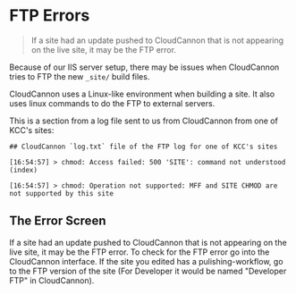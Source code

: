 # FTP Errors

> If a site had an update pushed to CloudCannon that is not appearing on the live site, it may be the FTP error.

Because of our IIS server setup, there may be issues when CloudCannon tries to FTP the new `_site/` build files.

CloudCannon uses a Linux-like environment when building a site. It also uses linux commands to do the FTP to external servers.

This is a section from a log file sent to us from CloudCannon from one of KCC's sites:
```
## CloudCannon `log.txt` file of the FTP log for one of KCC's sites

[16:54:57] > chmod: Access failed: 500 'SITE': command not understood (index)

[16:54:57] > chmod: Operation not supported: MFF and SITE CHMOD are not supported by this site

```

## The Error Screen

If a site had an update pushed to CloudCannon that is not appearing on the live site, it may be the FTP error. To check for the FTP error go into the CloudCannon interface. If the site you edited has a pulishing-workflow, go to the FTP version of the site (For Developer it would be named "Developer FTP" in CloudCannon).

